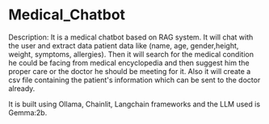 # Medical_Chatbot

Description: It is a medical chatbot based on RAG system. It will chat with the user and extract data patient data like (name, age, gender,height, weight, symptoms, allergies). Then it will search for the medical condition he could be facing from medical encyclopedia and then suggest him the proper care or the doctor he should be meeting for it. Also it will create a csv file containing the patient's information which can be sent to the doctor already.

It is built using Ollama, Chainlit, Langchain frameworks and the LLM used is Gemma:2b.
